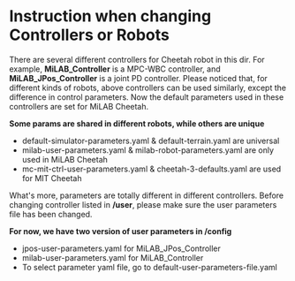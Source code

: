 # Instruction when changing Controllers or Robots

There are several different controllers for Cheetah robot in this dir. For example, **MiLAB_Controller** is a MPC-WBC controller, 
and **MiLAB_JPos_Controller** is a joint PD controller. Please noticed that, for different kinds of robots, above controllers 
can be used similarly, except the difference in control parameters. Now the default parameters used in these controllers 
are set for MiLAB Cheetah. 

**Some params are shared in different robots, while others are unique**
* default-simulator-parameters.yaml & default-terrain.yaml are universal
* milab-user-parameters.yaml & milab-robot-parameters.yaml are only used in MiLAB Cheetah
* mc-mit-ctrl-user-parameters.yaml & cheetah-3-defaults.yaml are used for MIT Cheetah

What's more, parameters are totally different in different controllers. Before changing controller listed in **/user**, 
please make sure the user parameters file has been changed.

**For now, we have two version of user parameters in /config**
* jpos-user-parameters.yaml for MiLAB_JPos_Controller
* milab-user-parameters.yaml for MiLAB_Controller
* To select parameter yaml file, go to default-user-parameters-file.yaml
